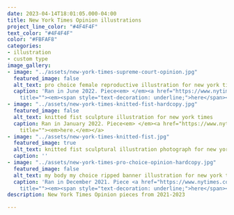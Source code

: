 ```yaml
---
date: 2023-04-14T18:01:05.000-04:00
title: New York Times Opinion illustrations
project_line_color: "#4F4F4F"
text_color: "#4F4F4F"
color: "#FBFAF8"
categories:
- illustration
- custom type
image_gallery:
- image: "../assets/new-york-times-supreme-court-opinion.jpg"
  featured_image: false
  alt_text: pro choice female reproductive illustration for new york times
  caption: 'Ran in June 2022. Piece<em> </em><a href="https://www.nytimes.com/2022/07/31/opinion/disability-rights-anti-abortion.html"
    title=""><em><span style="text-decoration: underline;">here</span></em></a>'
- image: "../assets/new-york-times-knitted-fist-hardcopy.jpg"
  featured_image: false
  alt_text: knitted fist sculpture illustration for new york times
  caption: Ran in January 2022. Piece<em> </em><a href="https://www.nytimes.com/2023/01/27/opinion/sunday/knitting-fabric-michelle-obama.html"
    title=""><em>here.</em></a>
- image: "../assets/new-york-times-knitted-fist.jpg"
  featured_image: true
  alt_text: knitted fist sculptural illustration photograph for new york times
  caption: ''
- image: "../assets/new-york-times-pro-choice-opinion-hardcopy.jpg"
  featured_image: false
  alt_text: my body my choice ripped banner illustration for new york times
  caption: 'Ran in December 2021. Piece <a href="https://www.nytimes.com/2021/12/01/opinion/abortion-planned-parenthood-naral-roe-v-wade.html"
    title=""><em><span style="text-decoration: underline;">here</span></em></a>'
description: New York Times Opinion pieces from 2021-2023

---
```

